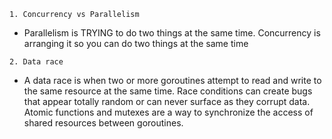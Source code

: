 
`1. Concurrency vs Parallelism`
- Parallelism is TRYING to do two things at the same time. Concurrency is arranging it so you can do two things at the same time

`2. Data race`
- A data race is when two or more goroutines attempt to read and write to the same resource at the same time. Race conditions can create bugs that appear totally random or can never surface as they corrupt data. Atomic functions and mutexes are a way to synchronize the access of shared resources between goroutines.

